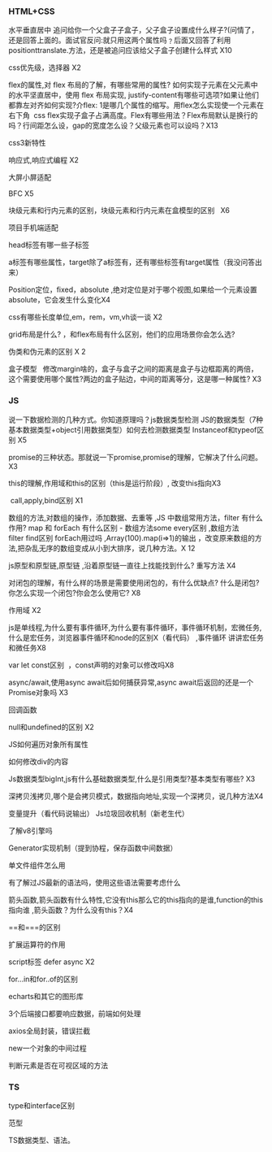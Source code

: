 ### HTML+CSS

水平垂直居中 追问给你一个父盒子子盒子，父子盒子设置成什么样子?(问情了，还是回答上面的。面试官反问:就只用这两个属性吗﹖后面又回答了利用positionttranslate.方法，还是被追问应该给父子盒子创建什么样式 X10

css优先级，选择器 X2

flex的属性,对 flex 布局的了解，有哪些常用的属性? 如何实现子元素在父元素中的水平坚直居中，使用 flex 布局实现, justify-content有哪些可选项?如果让他们都靠左对齐如何实现?介flex: 1是哪几个属性的缩写。用flex怎么实现使一个元素在右下角  css flex实现子盒子占满高度。Flex有哪些用法？Flex布局默认是换行的吗？行间距怎么设，gap的宽度怎么设？父级元素也可以设吗？X13

css3新特性

响应式,响应式编程 X2

大屏小屏适配

BFC X5

块级元素和行内元素的区别，块级元素和行内元素在盒模型的区别   X6

项目手机端适配

head标签有哪一些子标签

a标签有哪些属性，target除了a标签有，还有哪些标签有target属性（我没问答出来）

Position定位，fixed，absolute ,绝对定位是对于哪个视图,如果给一个元素设置absolute，它会发生什么变化X4

css有哪些长度单位,em，rem，vm,vh谈一谈 X2

grid布局是什么? ，和flex布局有什么区别，他们的应用场景你会怎么选?

伪类和伪元素的区别 X 2

盒子模型   修改margin啥的，盒子与盒子之间的距离是盒子与边框距离的两倍，这个需要使用哪个属性?两边的盒子贴边，中间的距离等分，这是哪一种属性? X3

### JS

说一下数据检测的几种方式。你知道原理吗？js数据类型检测 JS的数据类型（7种基本数据类型+object引用数据类型）如何去检测数据类型 Instanceof和typeof区别 X5

promise的三种状态。那就说一下promise,promise的理解，它解决了什么问题。 X3

this的理解,作用域和this的区别（this是运行阶段）, 改变this指向X3

 call,apply,bind区别 X1

数组的方法,对数组的操作，添加数据、去重等 ,JS 中数组常用方法，filter 有什么作用? map 和 forEach 有什么区别  - 数组方法some every区别 ,数组方法filter find区别 forEach用过吗 ,Array(100).map(i=>1)的输出 ，改变原来数组的方法,把杂乱无序的数组变成从小到大排序，说几种方法。X 12

js原型和原型链,原型链 ,沿着原型链一直往上找能找到什么? 重写方法 X4

对闭包的理解，有什么样的场景是需要使用闭包的，有什么优缺点? 什么是闭包?你怎么实现一个闭包?你会怎么使用它? X8

作用域 X2

js是单线程,为什么要有事件循环,为什么要有事件循环，事件循环机制，宏微任务,什么是宏任务，浏览器事件循环和node的区别X（看代码） ,事件循环 讲讲宏任务和微任务X8

var let const区别  ，const声明的对象可以修改吗X8

async/await,使用async await后如何捕获异常,async await后返回的还是一个Promise对象吗 X3

回调函数

null和undefined的区别 X2

JS如何遍历对象所有属性

如何修改div的内容

Js数据类型bigInt,js有什么基础数据类型,什么是引用类型?基本类型有哪些? X3

深拷贝浅拷贝,哪个是会拷贝模式，数据指向地址,实现一个深拷贝，说几种方法X4

变量提升（看代码说输出） 
Js垃圾回收机制（新老生代） 

了解v8引擎吗

Generator实现机制（提到协程，保存函数中间数据）

单文件组件怎么用

有了解过JS最新的语法吗，使用这些语法需要考虑什么

箭头函数,箭头函数有什么特性,它没有this那么它的this指向的是谁,function的this指向谁 ,箭头函数？为什么没有this？X4

==和===的区别

扩展运算符的作用

script标签 defer async X2

for...in和for..of的区别

echarts和其它的图形库

3个后端接口都要响应数据，前端如何处理

axios全局封装，错误拦截

new一个对象的中间过程

判断元素是否在可视区域的方法

### TS

type和interface区别

范型

TS数据类型、语法。
